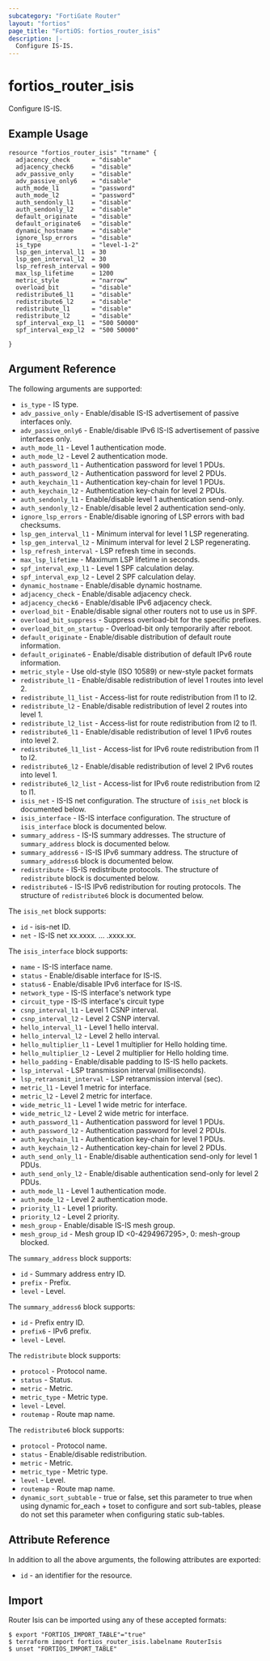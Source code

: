 ```yaml
---
subcategory: "FortiGate Router"
layout: "fortios"
page_title: "FortiOS: fortios_router_isis"
description: |-
  Configure IS-IS.
---
```


# fortios_router_isis
Configure IS-IS.

## Example Usage

```hcl
resource "fortios_router_isis" "trname" {
  adjacency_check      = "disable"
  adjacency_check6     = "disable"
  adv_passive_only     = "disable"
  adv_passive_only6    = "disable"
  auth_mode_l1         = "password"
  auth_mode_l2         = "password"
  auth_sendonly_l1     = "disable"
  auth_sendonly_l2     = "disable"
  default_originate    = "disable"
  default_originate6   = "disable"
  dynamic_hostname     = "disable"
  ignore_lsp_errors    = "disable"
  is_type              = "level-1-2"
  lsp_gen_interval_l1  = 30
  lsp_gen_interval_l2  = 30
  lsp_refresh_interval = 900
  max_lsp_lifetime     = 1200
  metric_style         = "narrow"
  overload_bit         = "disable"
  redistribute6_l1     = "disable"
  redistribute6_l2     = "disable"
  redistribute_l1      = "disable"
  redistribute_l2      = "disable"
  spf_interval_exp_l1  = "500 50000"
  spf_interval_exp_l2  = "500 50000"

}
```

## Argument Reference


The following arguments are supported:

* `is_type` - IS type.
* `adv_passive_only` - Enable/disable IS-IS advertisement of passive interfaces only.
* `adv_passive_only6` - Enable/disable IPv6 IS-IS advertisement of passive interfaces only.
* `auth_mode_l1` - Level 1 authentication mode.
* `auth_mode_l2` - Level 2 authentication mode.
* `auth_password_l1` - Authentication password for level 1 PDUs.
* `auth_password_l2` - Authentication password for level 2 PDUs.
* `auth_keychain_l1` - Authentication key-chain for level 1 PDUs.
* `auth_keychain_l2` - Authentication key-chain for level 2 PDUs.
* `auth_sendonly_l1` - Enable/disable level 1 authentication send-only.
* `auth_sendonly_l2` - Enable/disable level 2 authentication send-only.
* `ignore_lsp_errors` - Enable/disable ignoring of LSP errors with bad checksums.
* `lsp_gen_interval_l1` - Minimum interval for level 1 LSP regenerating.
* `lsp_gen_interval_l2` - Minimum interval for level 2 LSP regenerating.
* `lsp_refresh_interval` - LSP refresh time in seconds.
* `max_lsp_lifetime` - Maximum LSP lifetime in seconds.
* `spf_interval_exp_l1` - Level 1 SPF calculation delay.
* `spf_interval_exp_l2` - Level 2 SPF calculation delay.
* `dynamic_hostname` - Enable/disable dynamic hostname.
* `adjacency_check` - Enable/disable adjacency check.
* `adjacency_check6` - Enable/disable IPv6 adjacency check.
* `overload_bit` - Enable/disable signal other routers not to use us in SPF.
* `overload_bit_suppress` - Suppress overload-bit for the specific prefixes.
* `overload_bit_on_startup` - Overload-bit only temporarily after reboot.
* `default_originate` - Enable/disable distribution of default route information.
* `default_originate6` - Enable/disable distribution of default IPv6 route information.
* `metric_style` - Use old-style (ISO 10589) or new-style packet formats
* `redistribute_l1` - Enable/disable redistribution of level 1 routes into level 2.
* `redistribute_l1_list` - Access-list for route redistribution from l1 to l2.
* `redistribute_l2` - Enable/disable redistribution of level 2 routes into level 1.
* `redistribute_l2_list` - Access-list for route redistribution from l2 to l1.
* `redistribute6_l1` - Enable/disable redistribution of level 1 IPv6 routes into level 2.
* `redistribute6_l1_list` - Access-list for IPv6 route redistribution from l1 to l2.
* `redistribute6_l2` - Enable/disable redistribution of level 2 IPv6 routes into level 1.
* `redistribute6_l2_list` - Access-list for IPv6 route redistribution from l2 to l1.
* `isis_net` - IS-IS net configuration. The structure of `isis_net` block is documented below.
* `isis_interface` - IS-IS interface configuration. The structure of `isis_interface` block is documented below.
* `summary_address` - IS-IS summary addresses. The structure of `summary_address` block is documented below.
* `summary_address6` - IS-IS IPv6 summary address. The structure of `summary_address6` block is documented below.
* `redistribute` - IS-IS redistribute protocols. The structure of `redistribute` block is documented below.
* `redistribute6` - IS-IS IPv6 redistribution for routing protocols. The structure of `redistribute6` block is documented below.

The `isis_net` block supports:

* `id` - isis-net ID.
* `net` - IS-IS net xx.xxxx. ... .xxxx.xx.

The `isis_interface` block supports:

* `name` - IS-IS interface name.
* `status` - Enable/disable interface for IS-IS.
* `status6` - Enable/disable IPv6 interface for IS-IS.
* `network_type` - IS-IS interface's network type
* `circuit_type` - IS-IS interface's circuit type
* `csnp_interval_l1` - Level 1 CSNP interval.
* `csnp_interval_l2` - Level 2 CSNP interval.
* `hello_interval_l1` - Level 1 hello interval.
* `hello_interval_l2` - Level 2 hello interval.
* `hello_multiplier_l1` - Level 1 multiplier for Hello holding time.
* `hello_multiplier_l2` - Level 2 multiplier for Hello holding time.
* `hello_padding` - Enable/disable padding to IS-IS hello packets.
* `lsp_interval` - LSP transmission interval (milliseconds).
* `lsp_retransmit_interval` - LSP retransmission interval (sec).
* `metric_l1` - Level 1 metric for interface.
* `metric_l2` - Level 2 metric for interface.
* `wide_metric_l1` - Level 1 wide metric for interface.
* `wide_metric_l2` - Level 2 wide metric for interface.
* `auth_password_l1` - Authentication password for level 1 PDUs.
* `auth_password_l2` - Authentication password for level 2 PDUs.
* `auth_keychain_l1` - Authentication key-chain for level 1 PDUs.
* `auth_keychain_l2` - Authentication key-chain for level 2 PDUs.
* `auth_send_only_l1` - Enable/disable authentication send-only for level 1 PDUs.
* `auth_send_only_l2` - Enable/disable authentication send-only for level 2 PDUs.
* `auth_mode_l1` - Level 1 authentication mode.
* `auth_mode_l2` - Level 2 authentication mode.
* `priority_l1` - Level 1 priority.
* `priority_l2` - Level 2 priority.
* `mesh_group` - Enable/disable IS-IS mesh group.
* `mesh_group_id` - Mesh group ID <0-4294967295>, 0: mesh-group blocked.

The `summary_address` block supports:

* `id` - Summary address entry ID.
* `prefix` - Prefix.
* `level` - Level.

The `summary_address6` block supports:

* `id` - Prefix entry ID.
* `prefix6` - IPv6 prefix.
* `level` - Level.

The `redistribute` block supports:

* `protocol` - Protocol name.
* `status` - Status.
* `metric` - Metric.
* `metric_type` - Metric type.
* `level` - Level.
* `routemap` - Route map name.

The `redistribute6` block supports:

* `protocol` - Protocol name.
* `status` - Enable/disable redistribution.
* `metric` - Metric.
* `metric_type` - Metric type.
* `level` - Level.
* `routemap` - Route map name.
* `dynamic_sort_subtable` - true or false, set this parameter to true when using dynamic for_each + toset to configure and sort sub-tables, please do not set this parameter when configuring static sub-tables.

## Attribute Reference

In addition to all the above arguments, the following attributes are exported:
* `id` - an identifier for the resource.

## Import

Router Isis can be imported using any of these accepted formats:
```
$ export "FORTIOS_IMPORT_TABLE"="true"
$ terraform import fortios_router_isis.labelname RouterIsis
$ unset "FORTIOS_IMPORT_TABLE"
```
